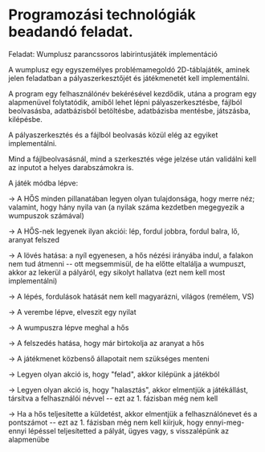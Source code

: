 # Programozási technológiák beadandó feladat.

Feladat: Wumplusz parancssoros labirintusjáték implementáció

A wumplusz egy egyszemélyes problémamegoldó 2D-táblajáték, aminek jelen feladatban a pályaszerkesztőjét és játékmenetét kell implementálni.

A program egy felhasználónév bekérésével kezdődik, utána a program egy alapmenüvel folytatódik, amiből lehet lépni pályaszerkesztésbe, fájlból beolvasásba, adatbázisból betöltésbe, adatbázisba mentésbe, játszásba, kilépésbe.

A pályaszerkesztés és a fájlból beolvasás közül elég az egyiket implementálni.

Mind a fájlbeolvasásnál, mind a szerkesztés vége jelzése után validálni kell az inputot a helyes darabszámokra is.

A játék módba lépve:

-> A HŐS minden pillanatában legyen olyan tulajdonsága, hogy merre néz; valamint, hogy hány nyila van (a nyilak száma kezdetben megegyezik a wumpuszok számával)
  
-> A HŐS-nek legyenek ilyan akciói: lép, fordul jobbra, fordul balra, lő, aranyat felszed
  
-> A lövés hatása: a nyíl egyenesen, a hős nézési irányába indul, a falakon nem tud átmenni -- ott megsemmisül, de ha előtte eltalálja a wumpuszt, akkor az lekerül a pályáról, egy sikolyt hallatva (ezt nem kell most implementálni)
  
-> A lépés, fordulások hatását nem kell magyarázni, világos (remélem, VS)
  
-> A verembe lépve, elveszit egy nyilat
  
-> A wumpuszra lépve meghal a hős
  
-> A felszedés hatása, hogy már birtokolja az aranyat a hős
  
-> A játékmenet közbenső állapotait nem szükséges menteni
  
-> Legyen olyan akció is, hogy "felad", akkor kilépünk a játékból
  
-> Legyen olyan akció is, hogy "halasztás", akkor elmentjük a játékállást, társítva a felhasználói névvel -- ezt az 1. fázisban még nem kell
  
-> Ha a hős teljesítette a küldetést, akkor elmentjük a felhasználónevet és a pontszámot -- ezt az 1. fázisban még nem kell kiírjuk, hogy ennyi-meg-ennyi lépéssel teljesítetted a pályát, ügyes vagy, s visszalépünk az alapmenübe
